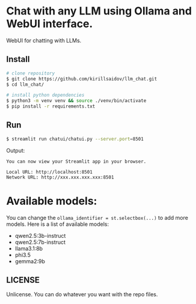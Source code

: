 # Chat with any LLM using Ollama and WebUI interface.
WebUI for chatting with LLMs.

## Install
```sh
# clone repository
$ git clone https://github.com/kirillsaidov/llm_chat.git
$ cd llm_chat/

# install python dependencies
$ python3 -m venv venv && source ./venv/bin/activate
$ pip install -r requirements.txt
```

## Run
```sh
$ streamlit run chatui/chatui.py --server.port=8501
```
Output:
```
You can now view your Streamlit app in your browser.

Local URL: http://localhost:8501
Network URL: http://xxx.xxx.xxx.xxx:8501
```

# Available models:
You can change the `ollama_identifier = st.selectbox(...)` to add more models. Here is a list of available models:
* qwen2.5:3b-instruct
* qwen2.5:7b-instruct
* llama3.1:8b
* phi3.5
* gemma2:9b

## LICENSE
Unlicense. You can do whatever you want with the repo files.


